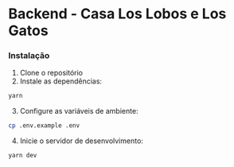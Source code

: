 # Backend - Casa Los Lobos e Los Gatos

### Instalação

1. Clone o repositório
2. Instale as dependências:
```bash
yarn 
```

3. Configure as variáveis de ambiente:
```bash
cp .env.example .env
```

4. Inicie o servidor de desenvolvimento:
```bash
yarn dev
```
